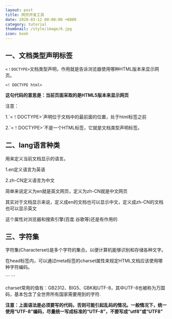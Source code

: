 ```yaml
---
layout: post
title: 网页开发工具
date: 2020-03-12 00:00:00 +0800
category: tutorial
thumbnail: /style/image/6.jpg
icon: book
---
```


## 一、文档类型声明标签
`<！DOCTYPE>`文档类型声明，作用就是告诉浏览器使用哪种HTML版本来显示网页。
```
<! DOCTYPE html>
```
**这句代码的意思是：当前页面采取的是HTML5版本来显示网页**
<p>注意：</p>
<p>1.`<！DOCTYPE>`声明位于文档中的最前面的位置，处于html标签之前</p>
<p>2.`<！DOCTYPE>`不是一个HTML标签，它就是文档类型声明标签。</p>

## 二、lang语言种类
<p>用来定义当前文档显示的语言。</p>
<p>1.en定义语言为英语</p>
<p>2.zh-CN定义语言为中文</p>
<p>简单来说定义为en就是英文网页，定义为zh-CN就是中文网页</p>
<p>其实对于文档显示来说，定义成en的文档也可以显示中文，定义成zh-CN的文档也可以显示英文</p>
<p>这个属性对浏览器和搜索引擎(百度.谷歌等)还是有作用的</p>

## 三、字符集
<p>字符集(Characterset)是多个字符的集合。以便计算机能够识别和存储各种文字。</p>
<p>在head标签内，可以通过meta标签的charset属性来规定HTML文档应该使用哪种字符编码。</p>
```
<meta charset="UTF-8"/>
```
<p>charset常用的值有：GB2312、BIG5、GBK和UTF-8，其中UTF-8也被称为万国码，基本包含了全世界所有国家需要用到的字符.</p>
<p><b>注意：上面语法是必须要写的代码，否则可能引起乱码的情况。一般情况下，统一使用“UTF-8”编码，尽量统一写成标准的“UTF-8”，不要写成“utf8”或“UTF8”</b></p>